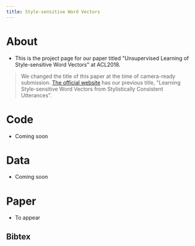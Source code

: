 ```yaml
---
title: Style-sensitive Word Vectors
---
```


# About
- This is the project page for our paper titled "Unsupervised Learning of Style-sensitive Word Vectors" at ACL2018.

> We changed the title of this paper at the time of camera-ready submission. [The official website](http://acl2018.org/programme/papers/) has our previous title, "Learning Style-sensitive Word Vectors from Stylistically Consistent Utterances".

# Code
- Coming soon

# Data
- Coming soon

# Paper
- To appear

## Bibtex
